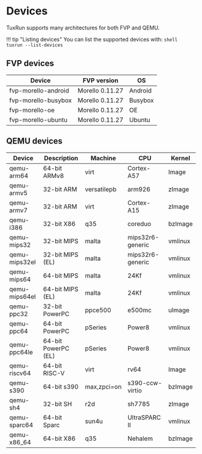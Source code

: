 # Devices

TuxRun supports many architectures for both FVP and QEMU.

!!! tip "Listing devices"
    You can list the supported devices with:
    ```shell
    tuxrun --list-devices
    ```

## FVP devices

Device              | FVP version     |OS       |
--------------------|-----------------|---------|
fvp-morello-android | Morello 0.11.27 | Android |
fvp-morello-busybox | Morello 0.11.27 | Busybox |
fvp-morello-oe      | Morello 0.11.27 | OE      |
fvp-morello-ubuntu  | Morello 0.11.27 | Ubuntu  |

## QEMU devices

Device        | Description         | Machine     | CPU              | Kernel
--------------|---------------------|-------------|------------------|--------
qemu-arm64    | 64-bit ARMv8        | virt        | Cortex-A57       | Image
qemu-armv5    | 32-bit ARM          | versatilepb | arm926           | zImage
qemu-armv7    | 32-bit ARM          | virt        | Cortex-A15       | zImage
qemu-i386     | 32-bit X86          | q35         | coreduo          | bzImage
qemu-mips32   | 32-bit MIPS         | malta       | mips32r6-generic | vmlinux
qemu-mips32el | 32-bit MIPS (EL)    | malta       | mips32r6-generic | vmlinux
qemu-mips64   | 64-bit MIPS         | malta       | 24Kf             | vmlinux
qemu-mips64el | 64-bit MIPS (EL)    | malta       | 24Kf             | vmlinux
qemu-ppc32    | 32-bit PowerPC      | ppce500     | e500mc           | uImage
qemu-ppc64    | 64-bit PowerPC      | pSeries     | Power8           | vmlinux
qemu-ppc64le  | 64-bit PowerPC (EL) | pSeries     | Power8           | vmlinux
qemu-riscv64  | 64-bit RISC-V       | virt        | rv64             | Image
qemu-s390     | 64-bit s390         | max,zpci=on | s390-ccw-virtio  | bzImage
qemu-sh4      | 32-bit SH           | r2d         | sh7785           | zImage
qemu-sparc64  | 64-bit Sparc        | sun4u       | UltraSPARC II    | vmlinux
qemu-x86_64   | 64-bit X86          | q35         | Nehalem          | bzImage
